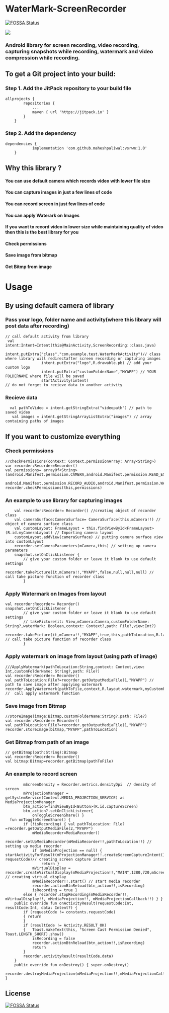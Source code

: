 # WaterMark-ScreenRecorder
[![FOSSA Status](https://app.fossa.io/api/projects/git%2Bgithub.com%2Fmaheshpaliwal%2Fvsrwm.svg?type=shield)](https://app.fossa.io/projects/git%2Bgithub.com%2Fmaheshpaliwal%2Fvsrwm?ref=badge_shield)

[![](https://jitpack.io/v/maheshpaliwal/vsrwm.svg)](https://jitpack.io/#maheshpaliwal/vsrwm)
### Android library for screen recording, video recording, capturing snapshots while recording, watermark and video compression while recording.
## To get a Git project into your build:

### Step 1. Add the JitPack repository to your build file
```
allprojects {
		repositories {
			...
			maven { url 'https://jitpack.io' }
		}
	}
```
### Step 2. Add the dependency
```
dependencies {
	        implementation 'com.github.maheshpaliwal:vsrwm:1.0'
	}
```
## Why this library ?
#### You can use default camera which records video with lower file size
#### You can capture images in just a few lines of code
#### You can record screen in just few lines of code
#### You can apply Waterark on Images 
#### If you want to record video in lower size while maintaining quality of video then this is the best library for you
#### Check permissions
#### Save image from bitmap
#### Get Bitmp from image

# Usage
## By using default camera of library
### Pass your logo, folder name and activity(where this library will post data after recording)
```
// call default activity from library 
 val intent:Intent=Intent(this@MainActivity,ScreenRecording::class.java)
                intent.putExtra("class","com.example.test.WaterMarkActivity")// class where library will redirectafter screen recording or capturing images
                intent.putExtra("logo",R.drawable.pb) // add your custom logo
                intent.putExtra("customFolderName","MYAPP") // YOUR FOLDERNAME where file will be saved
                startActivity(intent)
// do not forget to recieve data in another activity

```
### Recieve data

```
  val pathToVideo = intent.getStringExtra("videopath") // path to saved video
   val images = intent.getStringArrayListExtra("images") // array containing paths of images
```
## If you want to customize everything 
### Check permissions
```
//checkPermissions(context: Context,permissionArray: Array<String>)
var recorder:Recorder=Recorder()
val permissions= arrayOf<String>(android.Manifest.permission.CAMERA,android.Manifest.permission.READ_EXTERNAL_STORAGE,android.Manifest.permission.WRITE_EXTERNAL_STORAGE,
            android.Manifest.permission.RECORD_AUDIO,android.Manifest.permission.WAKE_LOCK,android.Manifest.permission.INTERNET,android.Manifest.permission.ACCESS_NETWORK_STATE)
recorder.checkPermissions(this,permissions)
```
### An example to use library for capturing images
``` mCamera = Camera.open() //opening camera
    val recorder:Recorder= Recorder() //creating object of recorder class
    val cameraSurface:CameraSurface= CameraSurface(this,mCamera!!) // object of camera surface class
    val customLayout: FrameLayout = this.findViewById<FrameLayout>(R.id.myCameraLayout) // Importing camera layout
    customLayout.addView(cameraSurface) // putting camera surface view into customLayout
    recorder.setCameraParameters(mCamera,this) // setting up camera parameters
    snapshot.setOnClickListener {
        // give your custom folder or leave it blank to use default settings
            recorder.takePicture(it,mCamera!!,"MYAPP",false,null,null,null) // call take picture function of recorder class
        }
```
### Apply Watermark on Images from layout
```
val recorder:Recorder= Recorder()
snapshot.setOnClickListener {
        // give your custom folder or leave it blank to use default settings 
        // takePicture(it: View,mCamera:Camera,customFolderName: String?,waterMark: Boolean,context: Context?,path: File?,view:Int?)
            recorder.takePicture(it,mCamera!!,"MYAPP",true,this,pathToLocation,R.layout.watermark) // call take picture function of recorder class
        }
```
### Apply watermark on image from layout (using path of image)
```
///ApplyWatermark(pathToLocation:String,context: Context,view: Int,customFolderName: String?,path: File?)
val recorder:Recorder= Recorder()
val pathToLocation:File?=recorder.getOutputMediaFile(1,"MYAPP") // path to save image after applying watermark
recorder.ApplyWatermark(pathToFile,context,R.layout.watermark,myCustomFolder,pathToLocation) //  call apply watermark function
```
### Save image from Bitmap
```
//storeImage(image:Bitmap,customFolderName:String?,path: File?)
val recorder:Recorder= Recorder()
val pathToLocation:File?=recorder.getOutputMediaFile(1,"MYAPP")
recorder.storeImage(bitmap,"MYAPP",pathToLocation)
```
### Get Bitmap from path of an image
```
// getBitmap(path:String):Bitmap
val recorder:Recorder= Recorder()
val bitmap:Bitmap=recorder.getBitmap(pathToFile)
```
### An example to record screen
```windowManager.defaultDisplay.getMetrics(Recorder.metrics) // getting display metrics in metrics variable
        mScreenDensity = Recorder.metrics.densityDpi  // density of screen
        mProjectionManager = getSystemService(Context.MEDIA_PROJECTION_SERVICE) as MediaProjectionManager
        btn_action=findViewById<Button>(R.id.captureScreen)
        btn_action?.setOnClickListener{
            onToggleScreenShare() }
  fun onToggleScreenShare() {
        if (!isRecording) { val pathToLocation: File? =recorder.getOutputMediaFile(2,"MYAPP")
            mMediaRecorder=MediaRecorder()
            recorder.setUpMediaRecorder(mMediaRecorder!!,pathToLocation!!) // setting up media recorder
            if (mMediaProjection == null) { startActivityForResult(mProjectionManager!!.createScreenCaptureIntent(), requestCode)// creating screen capture intent
                return }
            mVirtualDisplay = recorder.createVirtualDisplay(mMediaProjection!!,"MAIN",1280,720,mScreenDensity,mMediaRecorder!!) // creating virtual display
            mMediaRecorder!!.start() // start media recorder
            recorder.actionBtnReload(btn_action!!,isRecording)
            isRecording = true }
        else { recorder.stopRecording(mMediaRecorder!!, mVirtualDisplay!!, mMediaProjection!!, mMediaProjectionCallback!!) } }
    public override fun onActivityResult(requestCode:Int, resultCode:Int, data: Intent?) {
        if (requestCode != constants.requestCode)
        { return
        }
        if (resultCode != Activity.RESULT_OK)
        {   Toast.makeText(this, "Screen Cast Permission Denied", Toast.LENGTH_SHORT).show()
            isRecording = false
            recorder.actionBtnReload(btn_action!!,isRecording)
            return
        }
        recorder.activityResult(resultCode,data)
    }
    public override fun onDestroy() { super.onDestroy()
        recorder.destroyMediaProjection(mMediaProjection!!,mMediaProjectionCallback!!) }
````


## License
[![FOSSA Status](https://app.fossa.io/api/projects/git%2Bgithub.com%2Fmaheshpaliwal%2Fvsrwm.svg?type=large)](https://app.fossa.io/projects/git%2Bgithub.com%2Fmaheshpaliwal%2Fvsrwm?ref=badge_large)